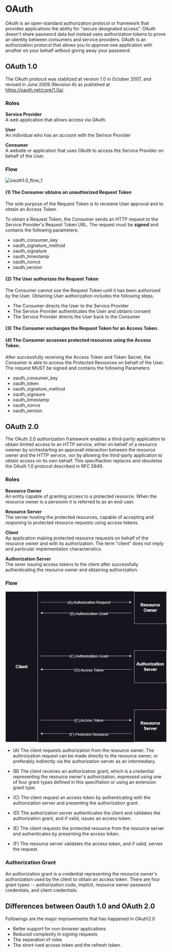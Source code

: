 # OAuth

OAuth is an open-standard authorization protocol or framework that provides applications the ability for "secure designated access". OAuth doesn't share password data but instead uses authorization tokens to prove an identity between consumers and service providers. OAuth is an authorization protocol that allows you to approve one application with another on your behalf without giving away your password.



## OAuth 1.0

The OAuth protocol was stablized at version 1.0 in October 2007, and revised in June 2009 (Revision A) as published at https://oauth.net/core/1.0a/.

### Roles

**Service Provider**\
A web application that allows access via OAuth.

**User**\
An individual who has an account with the Serivce Provider

**Consumer**\
A website or application that uses OAuth to access the Service Provider on behalf of the User.


### Flow

![oauth1.0_flow_1](./oath1.0_flow_1.png)

#### (1) The Consumer obtains an unauthorized Request Token
The sole purpose of the Request Token is to receieve User approval and to obtain an Access Token.

To obtain a Request Token, the Consumer sends an HTTP request to the Service Provider's Request Token URL. The request must be ***signed*** and contains the following parameters:
- oauth_consumer_key
- oauth_signature_method
- oauth_signature
- oauth_timestamp
- oauth_nonce
- oauth_version

#### (2) The User authorizes the Request Token
The Consumer cannot use the Request Token until it has been authorized by the User. Obtaining User authorization includes the following steps.
- The Consumer directs the User to the Service Provider
- The Service Provider authenticates the User and obtains consent
- The Service Provider directs the User back to the Consumer

#### (3) The Consumer exchanges the Request Token for an Access Token.

#### (4) The Consumer accesses protected resources using the Access Token.

After successfully receiving the Access Token and Token Secret, the Consumer is able to access the Protected Resources on behalf of the User. The request MUST be signed and contains the following Parameters
- oauth_consumer_key
- oauth_token
- oauth_signature_method
- oauth_signaure
- oauth_timestamp
- oauth_nonce
- oauth_version

## OAuth 2.0
The OAuth 2.0 authorization framework enables a third-partiy application to obtain limited access to an HTTP service, either on behalf of a resource owener by orchestarting an approvall interaction between the resource owner and the HTTP service, oor by allowing the third-party application to obtain access on its own behalf. This specifiaction replaces and obsoletes the OAuth 1.0 protocol described in RFC 5849.

### Roles

**Resource Owner**\
An entity capable of granting access to a protected resource. When the resource owner is a persionm it is referred to as an end-user.

**Resource Server**\
The server hosting the protected resources, capable of accepting and responing to protected resource requests using access tokens.

**Client**\
Ap application making protected resource requests on behalf of the resource owner and with its authorization. The term "client" does not imply and particular implementation characteristics.

**Authorization Server**\
The serer issuing access tokens to the client after successfully authenticating the resource owner and obtaining authorization.

### Flow

![oauth2.0_flow_1](./oath2.0_flow_1.png)

- (A) The client requests authorization from the resource owner. The authroization request can be made directly to the resource owner, or preferably indirectly via the authorization server as an intermediary.

- (B) The client receives an authorization grant, which is a credential representing the resource owner's authorization, expressed using one of four grant types defined in this specifiation or using an extension grant type.

- (C) The client request an access token by authenticating with the authorization server and presenting the authorization grant.

- (D) The authorization server authenticates the client and validates the authorization grant, and if valid, issues an access token.

- (E) The client requests the protected resource from the resource server and authenticates by presenting the access token.

- (F) The resource server validates the access token, and if valid, serves the request.

### Authorization Grant

An authorization grant is a credential representing the resource owner's authorization used by the client to obtain an access token. There are four grant types -- authorization code, implicit, resource owner password credentials, and client credentials.

## Differences between Oauth 1.0 and OAuth 2.0

Followings are the major improvements that has happened in OAuth2.0

- Better support for non-browser applications 
- Reduced complexity in signing requests
- The separation of roles
- The short-ived access token and the refresh token.

